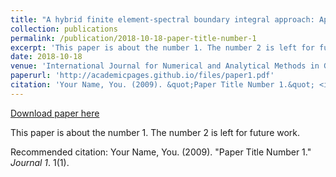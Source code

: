 ```yaml
---
title: "A hybrid finite element‐spectral boundary integral approach: Applications to dynamic rupture modeling in unbounded domains"
collection: publications
permalink: /publication/2018-10-18-paper-title-number-1
excerpt: 'This paper is about the number 1. The number 2 is left for future work.'
date: 2018-10-18
venue: 'International Journal for Numerical and Analytical Methods in Geomechanics'
paperurl: 'http://academicpages.github.io/files/paper1.pdf'
citation: 'Your Name, You. (2009). &quot;Paper Title Number 1.&quot; <i>Journal 1</i>. 1(1).'
---
```


<a href='http://academicpages.github.io/files/paper1.pdf'>Download paper here</a>

This paper is about the number 1. The number 2 is left for future work.

Recommended citation: Your Name, You. (2009). "Paper Title Number 1." <i>Journal 1</i>. 1(1).